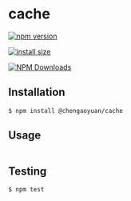 # cache

[![npm version](https://badge.fury.io/js/%40chengaoyuan%2Fcache.svg)](https://badge.fury.io/js/%40chengaoyuan%2Fcache)

[![install size](https://packagephobia.now.sh/badge?p=@chengaoyuan/cache)](https://packagephobia.now.sh/result?p=@chengaoyuan/cache)

[![NPM Downloads](https://img.shields.io/npm/dm/@chengaoyuan/cache.svg?style=flat)](https://npmcharts.com/compare/@chengaoyuan/cache?minimal=true)

## Installation

    $ npm install @chengaoyuan/cache

## Usage

```ts
```

## Testing

    $ npm test
